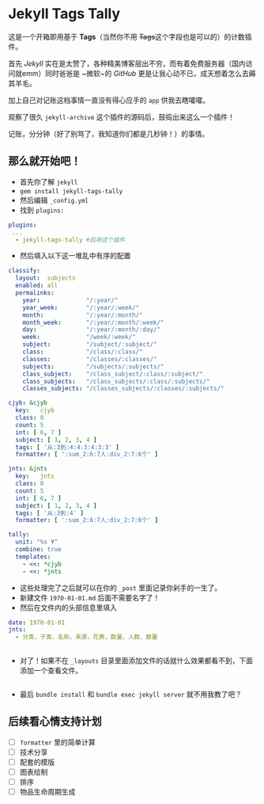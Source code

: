 # Jekyll Tags Tally

这是一个开箱即用基于 **Tags**（当然你不用 ~~Tags~~这个字段也是可以的）的计数插件。

首先 *Jekyll* 实在是太赞了，各种精美博客层出不穷，而有着免费服务器（国内访问就emm）同时爸爸是 ~微软~的  *GitHub* 更是让我心动不已，成天想着怎么去薅其羊毛。

加上自己对记账这档事情一直没有得心应手的 `app` 供我去瞎嚯嚯。

观察了很久 `jekyll-archive` 这个插件的源码后，鼓捣出来这么一个插件！

记账，分分钟（好了别骂了，我知道你们都是几秒钟！）的事情。

## 那么就开始吧！

* 首先你了解 `jekyll`
* `gem install jekyll-tags-tally`
* 然后编辑 `_config.yml`
* 找到 `plugins:`
```yaml
plugins:
 ...
  - jekyll-tags-tally #启用这个插件
```
* 然后填入以下这一堆乱中有序的配置
```yaml
classify:
  layout:  subjects
  enabled: all
  permalinks:
    year:             "/:year/"
    year_week:        "/:year/:week/"
    month:            "/:year/:month/"
    month_week:       "/:year/:month/:week/"
    day:              "/:year/:month/:day/"
    week:             "/week/:week/"
    subject:          "/subject/:subject/"
    class:            "/class/:class/"
    classes:          "/classes/:classes/"
    subjects:         "/subjects/:subjects/"
    class_subject:    "/class_subject/:class/:subject/"
    class_subjects:   "/class_subjects/:class/:subjects/"
    classes_subjects: "/classes_subjects/:classes/:subjects/"

cjyb: &cjyb
  key:   cjyb
  class: 0
  count: 5
  int: [ 6, 7 ]
  subject: [ 1, 2, 3, 4 ]
  tags: [ '从:3到:4:4:3:4:3:3' ]
  formatter: [ ':sum_2:6:7人:div_2:7:6个' ]

jnts: &jnts
  key:   jnts
  class: 0
  count: 5
  int: [ 6, 7 ]
  subject: [ 1, 2, 3, 4 ]
  tags: [ '从:3到:4' ]
  formatter: [ ':sum_2:6:7人:div_2:7:6个' ]

tally:
  unit: "%s ¥"
  combine: true
  templates:
    - <<: *cjyb
    - <<: *jnts
```

* 这些处理完了之后就可以在你的 `_post` 里面记录你剁手的一生了。
* 新建文件 `1970-01-01.md` 后面不需要名字了！
* 然后在文件内的头部信息里填入

```yaml
date: 1970-01-01
jnts: 
  - 分类，子类，名称，来源，花费，数量，人数，数量
 
```

* 对了！如果不在  `_layouts` 目录里面添加文件的话就什么效果都看不到，下面添加一个查看文件。
```liquid

```
* 最后 `bundle install` 和 `bundle exec jekyll server` 就不用我教了吧？



## 后续看心情支持计划

- [ ] `formatter` 里的简单计算
- [ ] 技术分享
- [ ] 配套的模版
- [ ] 图表绘制
- [ ] 排序
- [ ] 物品生命周期生成